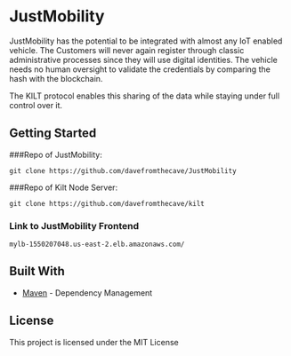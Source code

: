 # JustMobility

JustMobility has the potential to be integrated with almost any IoT enabled vehicle. The Customers will never again 
register through classic administrative processes since they will use digital identities. The vehicle needs no human 
oversight to validate the credentials by comparing the hash with the blockchain.

The KILT protocol enables this sharing of the data while staying under full control over it. 

## Getting Started

###Repo of JustMobility:
```
git clone https://github.com/davefromthecave/JustMobility
```

###Repo of Kilt Node Server:
```
git clone https://github.com/davefromthecave/kilt
```

### Link to JustMobility Frontend
```
mylb-1550207048.us-east-2.elb.amazonaws.com/
```

## Built With

* [Maven](https://maven.apache.org/) - Dependency Management

## License

This project is licensed under the MIT License 
